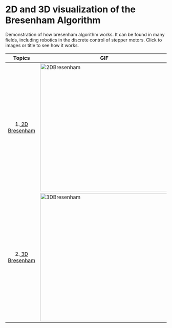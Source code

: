 # 2D and 3D visualization of the Bresenham Algorithm

Demonstration of how bresenham algorithm works. It can be found in many fields, including robotics in the discrete control of stepper motors. Click to images or title to see how it works.

<center>

|  Topics  | GIF |  Summary  |
| :------: | --- | :-------: |
|1.<a href="https://marc-roig.github.io/Bresenham_Visualization/Bresenham2D/"> 2D Bresenham </a> | <a href="https://marc-roig.github.io/Bresenham_Visualization/Bresenham2D/"  target="_blank"> <img border="0" alt="2DBresenham" src="https://i.gyazo.com/7a73dbdd2f6c7616b270e6446b071dd9.gif" width="400" height="400"> </a> | 2D interactive Bresenham representation.|
|2.<a href="https://marc-roig.github.io/Bresenham_Visualization/Bresenham3D/"> 3D Bresenham</a> | <a href="https://marc-roig.github.io/Bresenham_Visualization/Bresenham3D/"  target="_blank"> <img border="0" alt="3DBresenham" src="Bresenham3D/3dBresenh.gif" width="400" height="400"> </a> | 3D Bresenham representation |

</center>
